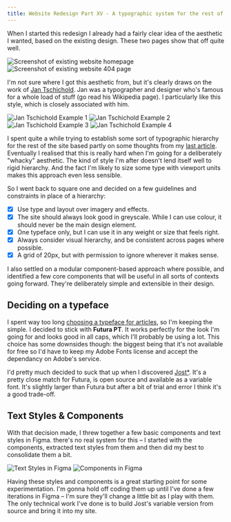 ```yaml
---
title: Website Redesign Part XV - A typographic system for the rest of this site
---
```


When I started this redesign I already had a fairly clear idea of the aesthetic I wanted, based on the existing design. These two pages show that off quite well.

![Screenshot of existing website homepage](/uploads/2020-03-17-dasmith1.png)
![Screenshot of existing website 404 page](/uploads/2020-03-17-dasmith2.png)

I'm not sure where I got this aesthetic from, but it's clearly draws on the work of [Jan Tschichold](https://en.wikipedia.org/wiki/Jan_Tschichold). Jan was a typographer and designer who's famous for a whole load of stuff (go read his Wikipedia page). I particularly like this style, which is closely associated with him.

![Jan Tschichold Example 1](/uploads/2020-08-12-jan1.png)
![Jan Tschichold Example 2](/uploads/2020-08-12-jan2.png)
![Jan Tschichold Example 3](/uploads/2020-08-12-jan3.jpg)
![Jan Tschichold Example 4](/uploads/2020-08-12-jan4.jpg)



I spent quite a while trying to establish some sort of typographic hierarchy for the rest of the site based partly on some thoughts from my [last article](/writing/website-redesign-xiii). Eventually I realised that this is really hard when I'm going for a deliberately "whacky" aesthetic. The kind of style I'm after doesn't lend itself well to rigid hierarchy. And the fact I'm likely to size some type with viewport units makes this approach even less sensible.

So I went back to square one and decided on a few guidelines and constraints in place of a hierarchy:

- [X] Use type and layout over imagery and effects.
- [X] The site should always look good in greyscale. While I can use colour, it should never be the main design element.
- [X] One typeface only, but I can use it in any weight or size that feels right.
- [x] Always consider visual hierarchy, and be consistent across pages where possible.
- [X] A grid of 20px, but with permission to ignore wherever it makes sense.

I also settled on a modular component-based approach where possible, and identified a few core components that will be useful in all sorts of contexts going forward. They're deliberately simple and extensible in their design.

## Deciding on a typeface

I spent way too long [choosing a typeface for articles](/writing/website-redesign-v), so I'm keeping the simple. I decided to stick with **Futura PT**. It works perfectly for the look I'm going for and looks good in all caps, which I'll probably be using a lot. This choice has some downsides though: the biggest being that it's not available for free so I'd have to keep my Adobe Fonts license and accept the dependancy on Adobe's service.

I'd pretty much decided to suck that up when I discovered [Jost*](https://indestructibletype.com/Jost.html). It's a pretty close match for Futura, is open source and available as a variable font. It's slightly larger than Futura but after a bit of trial and error I think it's a good trade-off.

## Text Styles & Components

With that decision made, I threw together a few basic components and text styles in Figma. there's no real system for this – I started with the components, extracted text styles from them and then did my best to consolidate them a bit.

![Text Styles in Figma](/uploads/2020-08-12-typography.png)
![Components in Figma](/uploads/2020-08-12-components.png)

Having these styles and components is a great starting point for some experimentation. I'm gonna hold off coding them up until I've done a few iterations in Figma – I'm sure they'll change a little bit as I play with them. The only technical work I've done is to build Jost's variable version from source and bring it into my site.
